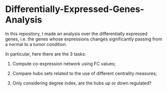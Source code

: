 # Differentially-Expressed-Genes-Analysis



In this repository, I made an analysis over the differentially expressed genes, i.e. the genes whose expressions changes significantly passing from a normal to a tumor condition.

In particular, here there are the 3 tasks:

1) Compute co-expression network using FC values;


2) Compare hubs sets related to the use of different centrality measures;


3) Only considering degree index, are the hubs up or down regulated?


